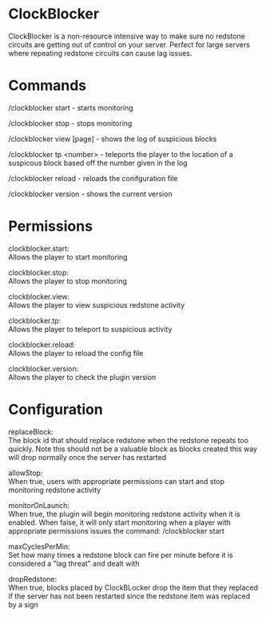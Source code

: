 ClockBlocker
===

ClockBlocker is a non-resource intensive way to make sure no redstone circuits are getting out of control on your server. Perfect for large servers where repeating redstone circuits can cause lag issues.


Commands
===

/clockblocker start - starts monitoring

/clockblocker stop - stops monitoring

/clockblocker view [page] - shows the log of suspicious blocks

/clockblocker tp \<number\> - teleports the player to the location of a suspicous block based off the number given in the log

/clockblocker reload - reloads the conifguration file

/clockblocker version - shows the current version


Permissions
===

clockblocker.start:<br/>
Allows the player to start monitoring

clockblocker.stop:<br/>
Allows the player to stop monitoring

clockblocker.view:<br/>
Allows the player to view suspicious redstone activity

clockblocker.tp:<br/>
Allows the player to teleport to suspicious activity

clockblocker.reload:<br/>
Allows the player to reload the config file

clockblocker.version:<br/>
Allows the player to check the plugin version


Configuration
===

replaceBlock:<br/>
The block id that should replace redstone when the redstone repeats too quickly. Note this should not be a valuable block as blocks created this way will drop normally once the server has restarted

allowStop:<br/>
When true, users with appropriate permissions can start and stop monitoring redstone activity

monitorOnLaunch:<br/>
When true, the plugin will begin monitoring redstone activity when it is enabled. When false, it will only start monitoring when a player with appropriate permissions issues the command: /clockblocker start

maxCyclesPerMin:<br/>
Set how many times a redstone block can fire per minute before it is considered a "lag threat" and dealt with

dropRedstone:<br/>
When true, blocks placed by ClockBLocker drop the item that they replaced if the server has not been restarted since the redstone item was replaced by a sign
